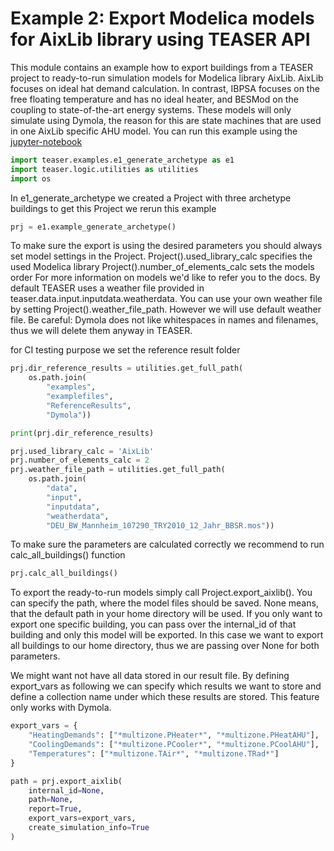 
# Example 2: Export Modelica models for AixLib library using TEASER API
This module contains an example how to export buildings from a TEASER
project to ready-to-run simulation models for Modelica library AixLib.
AixLib focuses on ideal hat demand calculation. In contrast,
IBPSA focuses on the free floating temperature and has no ideal heater,
and BESMod on the coupling to state-of-the-art energy systems.
These models will only simulate using Dymola, the reason for this are state
machines that are used in one AixLib specific AHU model.
You can run this example using the [jupyter-notebook](https://mybinder.org/v2/gh/RWTH-EBC/TEASER/main?labpath=docs%2Fjupyter_notebooks)

```python
import teaser.examples.e1_generate_archetype as e1
import teaser.logic.utilities as utilities
import os
```

In e1_generate_archetype we created a Project with three archetype
buildings to get this Project we rerun this example

```python
prj = e1.example_generate_archetype()
```

To make sure the export is using the desired parameters you should
always set model settings in the Project.
Project().used_library_calc specifies the used Modelica library
Project().number_of_elements_calc sets the models order
For more information on models we'd like to refer you to the docs. By
default TEASER uses a weather file provided in
teaser.data.input.inputdata.weatherdata. You can use your own weather
file by setting Project().weather_file_path. However we will use default
weather file.
Be careful: Dymola does not like whitespaces in names and filenames,
thus we will delete them anyway in TEASER.

for CI testing purpose we set the reference result folder

```python
prj.dir_reference_results = utilities.get_full_path(
    os.path.join(
        "examples",
        "examplefiles",
        "ReferenceResults",
        "Dymola"))

print(prj.dir_reference_results)

prj.used_library_calc = 'AixLib'
prj.number_of_elements_calc = 2
prj.weather_file_path = utilities.get_full_path(
    os.path.join(
        "data",
        "input",
        "inputdata",
        "weatherdata",
        "DEU_BW_Mannheim_107290_TRY2010_12_Jahr_BBSR.mos"))
```

To make sure the parameters are calculated correctly we recommend to
run calc_all_buildings() function

```python
prj.calc_all_buildings()
```

To export the ready-to-run models simply call Project.export_aixlib().
You can specify the path, where the model files should be saved.
None means, that the default path in your home directory
will be used. If you only want to export one specific building, you can
pass over the internal_id of that building and only this model will be
exported. In this case we want to export all buildings to our home
directory, thus we are passing over None for both parameters.

We might want not have all data stored in our result file. By defining
export_vars as following we can specify which results we want to store
and define a collection name under which these results are stored. This
feature only works with Dymola.

```python
export_vars = {
    "HeatingDemands": ["*multizone.PHeater*", "*multizone.PHeatAHU"],
    "CoolingDemands": ["*multizone.PCooler*", "*multizone.PCoolAHU"],
    "Temperatures": ["*multizone.TAir*", "*multizone.TRad*"]
}

path = prj.export_aixlib(
    internal_id=None,
    path=None,
    report=True,
    export_vars=export_vars,
    create_simulation_info=True
)
```
